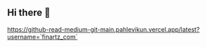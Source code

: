 ## Hi there 👋

https://github-read-medium-git-main.pahlevikun.vercel.app/latest?username=`finartz_com`
